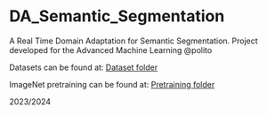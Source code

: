 # DA_Semantic_Segmentation
A Real Time Domain Adaptation for Semantic Segmentation. Project developed for the Advanced Machine Learning @polito

Datasets can be found at: [Dataset folder](https://drive.google.com/drive/u/3/folders/1iE8wJT7tuDOVjEBZ7A3tOPZmNdroqG1m)

ImageNet pretraining can be found at: [Pretraining folder](https://drive.google.com/file/d/1DFoXcV42zy-apUcMh5P8WhsXMRJofgl8/view?usp=drive_link)

2023/2024